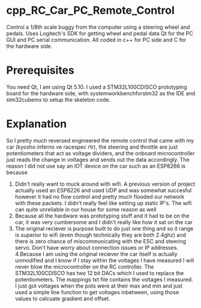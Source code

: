 # cpp_RC_Car_PC_Remote_Control
Control a 1/8th scale buggy from the computer using a steering wheel and pedals. Uses Logitech's SDK for getting wheel and pedal data
Qt for the PC GUI and PC serial communication. All coded in c++ for PC side and C for the hardware side.
# Prerequisites
You need Qt, I am using Qt 5.10. I used a STM32L100CDISCO prototyping board for the hardware side, with systemworkbenchforstm32 as the IDE
and stm32cubemx to setup the skeleton code.
# Explanation
So I pretty much reversed engineered the remote control that came with my car (kyosho inferno ve racespec rtr), the steering and throttle are just potentiometers that act as voltage dividers, and the onboard microcontroller just reads the change in voltages and sends out the data accordingly. The reason I did not use say an IOT device on the car such as an ESP8266 is because
1. Didn't really want to muck around with wifi. A previous version of project actually used an ESP8226 and used UDP and was somewhat succesful however it had no flow control and pretty much flooded our network with these packets. I didn't really feel like setting up static IP's. The wifi can quite unreliable in our house for some reason as well
2. Because all the hardware was prototyping stuff and it had to be on the car, it was very cumbersome and I didn't really like how it sat on the car
3. The original reciever is purpose built to do just one thing and so it range is superior to wifi (even though technically they are both 2.4ghz) and there is zero chance of miscommunicating with the ESC and steering servo. Don't have worry about connection issues or IP addresses.
4.Because I am using the original reciever the car itself is actually unmodified and I know if I stay within the voltages I have measured I will never blow the microcontroller on the RC controller.
The STM32L100CDISCO has two 12 bit DACs which I used to replace the potentiometers. The mappings txt file contains the voltages I measured. I just got voltages when the pots were at their max and min and just used a simple line function to get voltages inbetween, using those values to calcuate gradient and offset.
